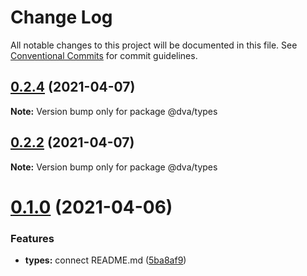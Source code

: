 # Change Log

All notable changes to this project will be documented in this file.
See [Conventional Commits](https://conventionalcommits.org) for commit guidelines.

## [0.2.4](https://github.com/dvakatsiienko/monorepo-experimental/compare/v0.2.3...v0.2.4) (2021-04-07)

**Note:** Version bump only for package @dva/types





## [0.2.2](https://github.com/dvakatsiienko/monorepo-experimental/compare/v0.2.1...v0.2.2) (2021-04-07)

**Note:** Version bump only for package @dva/types





# [0.1.0](https://github.com/dvakatsiienko/monorepo-experimental/compare/v0.0.2...v0.1.0) (2021-04-06)


### Features

* **types:** connect README.md ([5ba8af9](https://github.com/dvakatsiienko/monorepo-experimental/commit/5ba8af9d09933bb62d8f4a11a06916c0389664a5))

